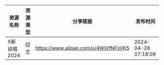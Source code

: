 | 资源名称     | 资源类型 | 分享链接                                 | 发布时间                |
| -------- | ---- | ------------------------------------ | ------------------- |
| X新说唱2024 | 综艺   | https://www.alipan.com/s/4WjVfNFsVK5 | 2024-04-28 07:18:08 |
